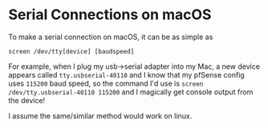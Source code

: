<!-- permalink: 5062dfbced8870a86f28b30e588bb50c DO NOT DELETE OR EDIT THIS LINE -->
# Serial Connections on macOS

To make a serial connection on macOS, it can be as simple as

`screen /dev/tty[device] [baudspeed]`

For example, when I plug my usb->serial adapter into my Mac, a new device appears called `tty.usbserial-40110` and I know that my pfSense config uses `115200` baud speed, so the command I'd use is `screen /dev/tty.usbserial-40110 115200` and I magically get console output from the device!

I assume the same/similar method would work on linux.
